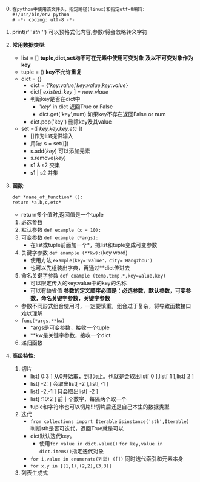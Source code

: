 0. ``` 
   在python中使用该文件头，指定路径(linux)和指定utf-8编码:
   #!/usr/bin/env python 
   # -*- coding: utf-8 -*- 
   ```

1. print(r'''*sth*''') 可以预格式化内容,参数r将会忽略转义字符
2. **常用数据类型:**
   * list = []
**tuple,dict,set均不可在元素中使用可变对象**
**及以不可变对象作为key**
   * tuple = () 
**key不允许重复**
   * dict = {}
        * dict = {'*key*:*value*,'*key*:*value*,*key*:*value*}
        * dict[ *existed_key* ] = *new_vlaue* 
        * 判断key是否在dict中
            * '*key*' in dict 返回True or False
            * dict.get('key',num) 如果key不存在返回False or num
        * dict.pop('key') 删除key及其value
   * set =([ *key,key,key,etc* ])
        * []作为list提供输入
        * 用法: s = set([])
        * s.add(*key*) 可以添加元素
        * s.remove(*key*)
        * s1 & s2 交集
        * s1 | s2 并集
4. **函数:**
   ```
   def *name_of_function* ():
   return *a,b,c,etc*
   ```
   * return多个值时,返回值是一个tuple
   1. 必选参数
   2. 默认参数 ```def example (x = 10):```
   3. 可变参数 ```def example (*args):```
      * 在list或tuple前面加一个*，把list和tuple变成可变参数
   4. 关键字参数 ```def emample (**kw):```(key word)
      * 使用方法 ```example(key='value'，city='Hangzhou')```
      * 也可以先组装出字典，再通过**dict传进去
   5. 命名关键字参数 ```def example (temp,temp,*,key=value,key)``` 
      * 可以限定传入的key:value中的key的名称
      * 可以有缺省值
   **参数的定义顺序必须是：必选参数，默认参数，可变参数，命名关键字参数，关键字参数**
   * 参数不同形式组合使用时，一定要慎重，组合过于复杂，将导致函数接口难以理解
   * ```func(*args,**kw)```
      * *args是可变参数，接收一个tuple
      * **kw是关键字参数，接收一个dict
   6. 递归函数
5. **高级特性:**
   1. 切片
      * list[ 0:3 ] 从0开始取，到3为止。也就是会取出list[ 0 ],list[ 1 ],list[ 2 ]
      * list[ -2: ] 会取出list[ -2 ],list[ -1 ] 
      * list[ -2,-1 ] 只会取出list[ -2 ]
      * list[ :10:2 ] 前十个数字，每隔两个取一个
      * tuple和字符串也可以切片!!!切片后还是自己本生的数据类型
   2. 迭代
      * ```from collections import Iterable```
        ```isinstance('sth',Iterable)``` 判断sth是否可迭代，返回True就是可以
      * dict默认迭代key。
         * 使用```for value in dict.value()``` ```for key,value in dict.items()```指定迭代对象 
      * ```for i,value in enumerate(列举) ([])``` 同时迭代索引和元素本身
      * ```for x,y in [(1,1),(2,2),(3,3)]``` 
   3. 列表生成式 